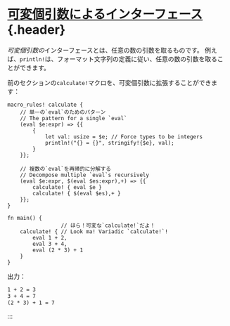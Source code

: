 # [可変個引数によるインターフェース](#可変個引数によるインターフェース){.header}

*可変個引数の*インターフェースとは、任意の数の引数を取るものです。
例えば、`println!`は、フォーマット文字列の定義に従い、任意の数の引数を取ることができます。

前のセクションの`calculate!`マクロを、可変個引数に拡張することができます：

    macro_rules! calculate {
        // 単一の`eval`のためのパターン
        // The pattern for a single `eval`
        (eval $e:expr) => {{
            {
                let val: usize = $e; // Force types to be integers
                println!("{} = {}", stringify!{$e}, val);
            }
        }};

        // 複数の`eval`を再帰的に分解する
        // Decompose multiple `eval`s recursively
        (eval $e:expr, $(eval $es:expr),+) => {{
            calculate! { eval $e }
            calculate! { $(eval $es),+ }
        }};
    }

    fn main() {
                     // ほら！可変な`calculate!`だよ！
        calculate! { // Look ma! Variadic `calculate!`!
            eval 1 + 2,
            eval 3 + 4,
            eval (2 * 3) + 1
        }
    }

出力：

``` txt
1 + 2 = 3
3 + 4 = 7
(2 * 3) + 1 = 7
```
:::

